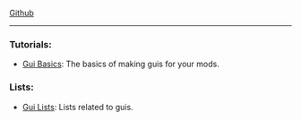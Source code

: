 [Github](https://github.com/Fagiano0/Scrap-Mechanic-Modding-Tutorials)
<hr/>

### Tutorials:  
- [Gui Basics](Tutorials/GuiBasics/index.md): The basics of making guis for your mods.  

### Lists:  
- [Gui Lists](Lists/GuiLists/index.md): Lists related to guis.  

<br/><br/><br/><br/><br/>